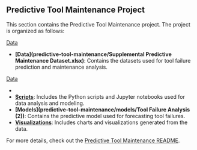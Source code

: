 ## Predictive Tool Maintenance Project

This section contains the Predictive Tool Maintenance project. The project is organized as follows:

[Data](predictive-tool-maintenance/ai4i2020_pmd.csv)



- **[Data](predictive-tool-maintenance/Supplemental Predictive Maintenance Dataset.xlsx)**: Contains the datasets used for tool failure prediction and maintenance analysis.

[Data](predictive-tool-maintenance/Supplemental%20Predictive%20Maintenance%20Dataset.xlsx)

- 
- **[Scripts](predictive-tool-maintenance/scripts/)**: Includes the Python scripts and Jupyter notebooks used for data analysis and modeling.
- **[Models](predictive-tool-maintenance/models/Tool Failure Analysis (2))**: Contains the predictive model used for forecasting tool failures.
- **[Visualizations](predictive-tool-maintenance/visualizations/)**: Includes charts and visualizations generated from the data.

For more details, check out the [Predictive Tool Maintenance README](predictive-tool-maintenance/README.md).


